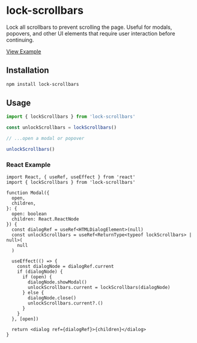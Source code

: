 # lock-scrollbars

Lock all scrollbars to prevent scrolling the page. Useful for modals, popovers, and other UI elements that require user interaction before continuing.

[View Example](https://lock-scrollbars.vercel.app/)

## Installation

```bash
npm install lock-scrollbars
```

## Usage

```ts
import { lockScrollbars } from 'lock-scrollbars'

const unlockScrollbars = lockScrollbars()

// ...open a modal or popover

unlockScrollbars()
```

### React Example

```tsx
import React, { useRef, useEffect } from 'react'
import { lockScrollbars } from 'lock-scrollbars'

function Modal({
  open,
  children,
}: {
  open: boolean
  children: React.ReactNode
}) {
  const dialogRef = useRef<HTMLDialogElement>(null)
  const unlockScrollbars = useRef<ReturnType<typeof lockScrollbars> | null>(
    null
  )

  useEffect(() => {
    const dialogNode = dialogRef.current
    if (dialogNode) {
      if (open) {
        dialogNode.showModal()
        unlockScrollbars.current = lockScrollbars(dialogNode)
      } else {
        dialogNode.close()
        unlockScrollbars.current?.()
      }
    }
  }, [open])

  return <dialog ref={dialogRef}>{children}</dialog>
}
```
